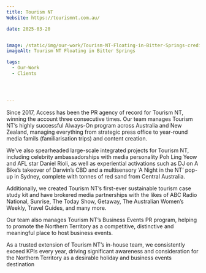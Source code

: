 ```yaml
---
title: Tourism NT
Website: https://tourismnt.com.au/

date: 2025-03-20


image: /static/img/our-work/Tourism-NT-Floating-in-Bitter-Springs-credit-Tourism-NT-and-Lets-Escape-Together.jpg
imageAlt: Tourism NT Floating in Bitter Springs

tags:
  - Our-Work
  - Clients




---
```


Since 2017, Access has been the PR agency of record for Tourism NT, winning the account three consecutive times. Our team manages Tourism NT’s highly successful Always-On program across Australia and New Zealand, managing everything from strategic press office to year-round media famils (familiarisation trips) and content creation.

We’ve also spearheaded large-scale integrated projects for Tourism NT, including celebrity ambassadorships with media personality Poh Ling Yeow and AFL star Daniel Rioli, as well as experiential activations such as DJ on A Bike’s takeover of Darwin’s CBD and a multisensory ‘A Night in the NT’ pop-up in Sydney, complete with tonnes of red sand from Central Australia.

Additionally, we created Tourism NT’s first-ever sustainable tourism case study kit and have brokered media partnerships with the likes of ABC Radio National, Sunrise, The Today Show, Getaway, The Australian Women’s Weekly, Travel Guides, and many more.

Our team also manages Tourism NT’s Business Events PR program, helping to promote the Northern Territory as a competitive, distinctive and meaningful place to host business events.

As a trusted extension of Tourism NT’s in-house team, we consistently exceed KPIs every year, driving significant awareness and consideration for the Northern Territory as a desirable holiday and business events destination